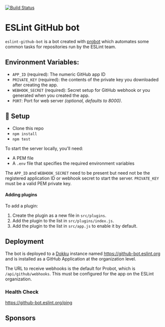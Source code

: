 [![Build Status](https://github.com/eslint/eslint-github-bot/workflows/CI/badge.svg)](https://github.com/eslint/eslint-github-bot/actions)

# ESLint GitHub bot

`eslint-github-bot` is a bot created with [probot](https://github.com/probot/probot) which automates some common tasks for repositories run by the ESLint team.

## Environment Variables:

* `APP_ID` (required): The numeric GitHub app ID
* `PRIVATE_KEY` (required): the contents of the private key you downloaded after creating the app.
* `WEBHOOK_SECRET` (required): Secret setup for GitHub webhook or you generated when you created the app.
* `PORT`: Port for web server _(optional, defaults to 8000)_.

## :wrench: Setup

* Clone this repo
* `npm install`
* `npm test`

To start the server locally, you'll need:

* A PEM file
* A `.env` file that specifies the required environment variables

The `APP_ID` and `WEBHOOK_SECRET` need to be present but need not be the registered application ID or webhook secret to start the server. `PRIVATE_KEY` must be a valid PEM private key.

#### Adding plugins

To add a plugin:

1. Create the plugin as a new file in `src/plugins`.
1. Add the plugin to the list in `src/plugins/index.js`.
1. Add the plugin to the list in `src/app.js` to enable it by default.

## Deployment

The bot is deployed to a [Dokku](https://dokku.com) instance named <https://github-bot.eslint.org> and is installed as a GitHub Application at the organization level.

The URL to receive webhooks is the default for Probot, which is `/api/github/webhooks`. This must be configured for the app on the ESLint organization.

### Health Check

<https://github-bot.eslint.org/ping>

<!-- NOTE: This section is autogenerated. Do not manually edit.-->
<!--sponsorsstart-->

## Sponsors

<!--sponsorsend-->
